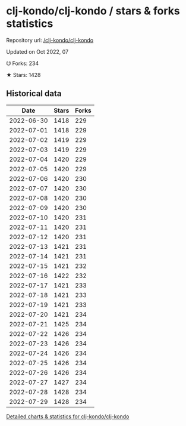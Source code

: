 # clj-kondo/clj-kondo / stars & forks statistics

Repository url: [/clj-kondo/clj-kondo](https://github.com/clj-kondo/clj-kondo)

Updated on Oct 2022, 07

☋ Forks: 234

★ Stars: 1428

## Historical data
| Date | Stars | Forks |
|------|-------|-------|
| 2022-06-30 | 1418 | 229 | 
| 2022-07-01 | 1418 | 229 | 
| 2022-07-02 | 1419 | 229 | 
| 2022-07-03 | 1419 | 229 | 
| 2022-07-04 | 1420 | 229 | 
| 2022-07-05 | 1420 | 229 | 
| 2022-07-06 | 1420 | 230 | 
| 2022-07-07 | 1420 | 230 | 
| 2022-07-08 | 1420 | 230 | 
| 2022-07-09 | 1420 | 230 | 
| 2022-07-10 | 1420 | 231 | 
| 2022-07-11 | 1420 | 231 | 
| 2022-07-12 | 1420 | 231 | 
| 2022-07-13 | 1421 | 231 | 
| 2022-07-14 | 1421 | 231 | 
| 2022-07-15 | 1421 | 232 | 
| 2022-07-16 | 1422 | 232 | 
| 2022-07-17 | 1421 | 233 | 
| 2022-07-18 | 1421 | 233 | 
| 2022-07-19 | 1421 | 233 | 
| 2022-07-20 | 1421 | 234 | 
| 2022-07-21 | 1425 | 234 | 
| 2022-07-22 | 1426 | 234 | 
| 2022-07-23 | 1426 | 234 | 
| 2022-07-24 | 1426 | 234 | 
| 2022-07-25 | 1426 | 234 | 
| 2022-07-26 | 1426 | 234 | 
| 2022-07-27 | 1427 | 234 | 
| 2022-07-28 | 1428 | 234 | 
| 2022-07-29 | 1428 | 234 | 


[Detailed charts & statistics for clj-kondo/clj-kondo](https://reviewgithub.com/rep/clj-kondo/clj-kondo)

